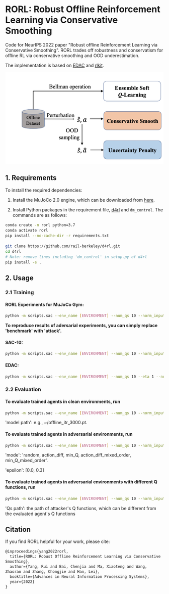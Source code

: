 # RORL: Robust Offline Reinforcement Learning via Conservative Smoothing

Code for NeurIPS 2022 paper "Robust offline Reinforcement Learning via Conservative Smoothing". RORL trades off robustness and conservatism for offline RL via conservative smoothing and OOD underestimation.

The implementation is based on [EDAC](https://github.com/snu-mllab/EDAC) and [rlkit](https://github.com/rail-berkeley/rlkit).

<div style="text-align: center;">
<img src="data/img.png" >
</div>


## 1. Requirements

To install the required dependencies:

1. Install the MuJoCo 2.0 engine, which can be downloaded from [here](https://mujoco.org/download).

2. Install Python packages in the requirement file, [d4rl](https://github.com/rail-berkeley/d4rl) and `dm_control`. The commands are as follows:
  
```bash
conda create -n rorl python=3.7
conda activate rorl
pip install --no-cache-dir -r requirements.txt

git clone https://github.com/rail-berkeley/d4rl.git
cd d4rl
# Note: remove lines including 'dm_control' in setup.py of d4rl
pip install -e .
```

## 2. Usage

### 2.1 Training 
#### RORL Experiments for MuJoCo Gym:

```bash
python -m scripts.sac --env_name [ENVIRONMENT] --num_qs 10 --norm_input --load_config_type 'benchmark' --exp_prefix RORL
```
**To reproduce results of adersarial experiments, you can simply replace 'benchmark' with 'attack'.**

#### SAC-10:

```bash
python -m scripts.sac --env_name [ENVIRONMENT] --num_qs 10 --norm_input --exp_prefix SAC
```

#### EDAC:

```bash
python -m scripts.sac --env_name [ENVIRONMENT] --num_qs 10 --eta 1 --norm_input --exp_prefix EDAC
```

### 2.2 Evaluation
#### To evaluate trained agents in clean environments, run
```bash
python -m scripts.sac --env_name [ENVIRONMENT] --num_qs 10 --norm_input --eval_no_training --load_path [model path] --exp_prefix eval_RORL
```
'model path':  e.g., ~/offline_itr_3000.pt.

#### To evaluate trained agents in adversarial environments, run
```bash
python -m scripts.sac --env_name [ENVIRONMENT] --num_qs 10 --norm_input --eval_no_training --load_path [model path] --eval_attack  --eval_attack_mode [mode]    --eval_attack_eps [epsilon]  --exp_prefix eval_RORL
```
'mode': 'random, action_diff, min_Q, action_diff_mixed_order, min_Q_mixed_order'.

'epsilon': [0.0, 0.3]

#### To evaluate trained agents in adversarial environments with different Q functions, run
```bash
python -m scripts.sac --env_name [ENVIRONMENT] --num_qs 10 --norm_input --eval_no_training --load_path [model path] --eval_attack  --eval_attack_mode [mode]    --eval_attack_eps [epsilon] --load_Qs [Qs path] --exp_prefix eval_RORL
```
'Qs path': the path of attacker's Q functions, which can be different from the evaluated agent's Q functions


## Citation
If you find RORL helpful for your work, please cite:
```
@inproceedings{yang2022rorl,
  title={RORL: Robust Offline Reinforcement Learning via Conservative Smoothing},
  author={Yang, Rui and Bai, Chenjia and Ma, Xiaoteng and Wang, Zhaoran and Zhang, Chongjie and Han, Lei},
  booktitle={Advances in Neural Information Processing Systems},
  year={2022}
}
```